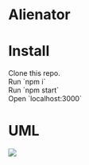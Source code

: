 # Alienator

<h1>Install</h1>
Clone this repo.<br/>
Run `npm i` <br/>
Run `npm start` <br/>
Open `localhost:3000` <br/>

<h1>UML</h1>
<img src="https://www.dropbox.com/s/r6w0xb4rsgdw9wp/Klassen%20Diagram.jpg?dl=1"/>
